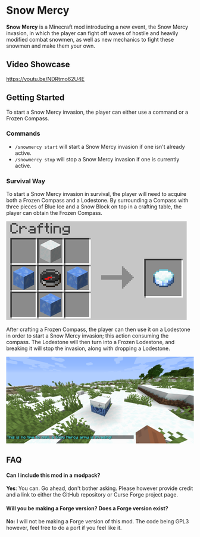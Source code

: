 # Snow Mercy

**Snow Mercy** is a Minecraft mod introducing a new event, the Snow Mercy invasion, in which the player can fight off waves of hostile and heavily modified combat snowmen, as well as new mechanics to fight these snowmen and make them your own.

## Video Showcase

https://youtu.be/NDRtmo62U4E

## Getting Started

To start a Snow Mercy invasion, the player can either use a command or a Frozen Compass.

### Commands

- ``/snowmercy start`` will start a Snow Mercy invasion if one isn't already active.
- ``/snowmercy stop`` will stop a Snow Mercy invasion if one is currently active.

### Survival Way

To start a Snow Mercy invasion in survival, the player will need to acquire both a Frozen Compass and a Lodestone. By surrounding a Compass with three pieces of Blue Ice and a Snow Block on top in a crafting table, the player can obtain the Frozen Compass.

![image-20201223151631687](README.assets/image-20201223151631687.png)

After crafting a Frozen Compass, the player can then use it on a Lodestone in order to start a Snow Mercy invasion; this action consuming the compass. The Lodestone will then turn into a Frozen Lodestone, and breaking it will stop the invasion, along with dropping a Lodestone.

![image-20201223151930549](README.assets/image-20201223151930549.png)

## FAQ

#### Can I include this mod in a modpack?

**Yes**: You can. Go ahead, don't bother asking. Please however provide credit and a link to either the GitHub repository or Curse Forge project page.

#### Will you be making a Forge version? Does a Forge version exist?

**No:** I will not be making a Forge version of this mod. The code being GPL3 however, feel free to do a port if you feel like it.